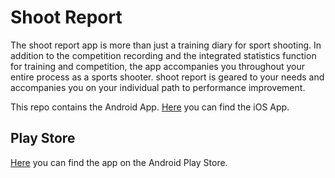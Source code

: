 # Shoot Report
The shoot report app is more than just a training diary for sport shooting. In addition to the
competition recording and the integrated statistics function for training and competition, the app
accompanies you throughout your entire process as a sports shooter. shoot report is geared to your
needs and accompanies you on your individual path to performance improvement.

This repo contains the Android App. [Here](https://github.com/Alienuser/shoot-report-ios) you can
find the iOS App.

## Play Store
[Here](https://play.google.com/store/apps/details?id=de.famprobst.report) you can find the app on
the Android Play Store.